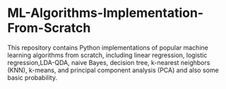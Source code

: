 # ML-Algorithms-Implementation-From-Scratch
This repository contains Python implementations of popular machine learning algorithms from scratch, including linear regression, logistic regression,LDA-QDA, naive Bayes, decision tree, k-nearest neighbors (KNN), k-means, and principal component analysis (PCA) and also some basic probability.
